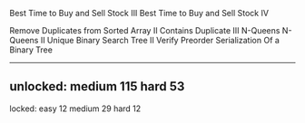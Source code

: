 Best Time to Buy and Sell Stock III
Best Time to Buy and Sell Stock IV


Remove Duplicates from Sorted Array II
Contains Duplicate III
N-Queens
N-Queens II
Unique Binary Search Tree II
Verify Preorder Serialization Of a Binary Tree

--------------
unlocked:
medium 115
hard   53
----------------
locked:
easy   12
medium 29
hard   12